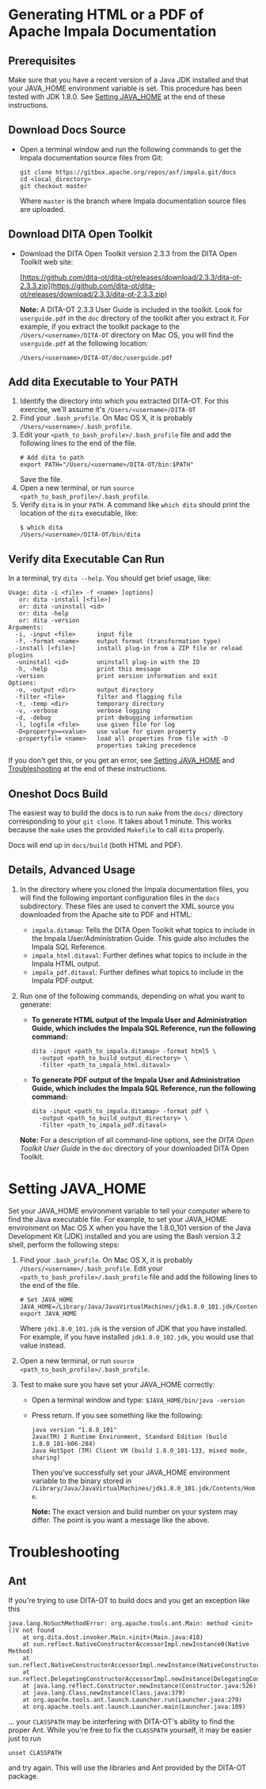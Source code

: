 # Generating HTML or a PDF of Apache Impala Documentation

## Prerequisites

Make sure that you have a recent version of a Java JDK installed and that your
JAVA_HOME environment variable is set. This procedure has been tested with JDK
1.8.0. See [Setting JAVA_HOME](#setting-java_home) at the end of these
instructions.

## Download Docs Source

* Open a terminal window and run the following commands to get the Impala
  documentation source files from Git:
    ```
    git clone https://gitbox.apache.org/repos/asf/impala.git/docs
    cd <local_directory>
    git checkout master
    ```

    Where `master` is the branch where Impala documentation source files
    are uploaded.

## Download DITA Open Toolkit

* Download the DITA Open Toolkit version 2.3.3 from the DITA Open Toolkit web site:

   [https://github.com/dita-ot/dita-ot/releases/download/2.3.3/dita-ot-2.3.3.zip](https://github.com/dita-ot/dita-ot/releases/download/2.3.3/dita-ot-2.3.3.zip)

  **Note:** A DITA-OT 2.3.3 User Guide is included in the toolkit. Look
  for `userguide.pdf` in the `doc` directory of the toolkit after you
  extract it. For example, if you extract the toolkit package to the
  `/Users/<username>/DITA-OT` directory on Mac OS, you will find the
  `userguide.pdf` at the following location:

  ```
  /Users/<username>/DITA-OT/doc/userguide.pdf
  ```

## Add dita Executable to Your PATH

1. Identify the directory into which you extracted DITA-OT. For this
   exercise, we'll assume it's `/Users/<username>/DITA-OT`
2. Find your `.bash_profile`. On Mac OS X, it is probably
   `/Users/<username>/.bash_profile`.
3. Edit your `<path_to_bash_profile>/.bash_profile` file and add the
   following lines to the end of the file.
    ```
    # Add dita to path
    export PATH="/Users/<username>/DITA-OT/bin:$PATH"
    ```
   Save the file.
4. Open a new terminal, or run `source <path_to_bash_profile>/.bash_profile`.
5. Verify `dita` is in your `PATH`. A command like `which dita` should
   print the location of the `dita` executable, like:
   ```
   $ which dita
   /Users/<username>/DITA-OT/bin/dita
   ```

## Verify dita Executable Can Run

In a terminal, try `dita --help`. You should get brief usage, like:
   ```
   Usage: dita -i <file> -f <name> [options]
      or: dita -install [<file>]
      or: dita -uninstall <id>
      or: dita -help
      or: dita -version
   Arguments:
     -i, -input <file>      input file
     -f, -format <name>     output format (transformation type)
     -install [<file>]      install plug-in from a ZIP file or reload plugins
     -uninstall <id>        uninstall plug-in with the ID
     -h, -help              print this message
     -version               print version information and exit
   Options:
     -o, -output <dir>      output directory
     -filter <file>         filter and flagging file
     -t, -temp <dir>        temporary directory
     -v, -verbose           verbose logging
     -d, -debug             print debugging information
     -l, logfile <file>     use given file for log
     -D<property>=<value>   use value for given property
     -propertyfile <name>   load all properties from file with -D
                            properties taking precedence
   ```

If you don't get this, or you get an error, see [Setting
JAVA_HOME](#setting-java_home) and [Troubleshooting](#troubleshooting)
at the end of these instructions.

## Oneshot Docs Build

The easiest way to build the docs is to run `make` from the `docs/`
directory corresponding to your `git clone`. It takes about 1 minute.
This works because the `make` uses the provided `Makefile` to call
`dita` properly.

Docs will end up in `docs/build` (both HTML and PDF).

## Details, Advanced Usage

1. In the directory where you cloned the Impala documentation files, you
   will find the following important configuration files in the `docs`
   subdirectory. These files are used to convert the XML source you
   downloaded from the Apache site to PDF and HTML:
    * `impala.ditamap`: Tells the DITA Open Toolkit what topics to
      include in the Impala User/Administration Guide. This guide also
      includes the Impala SQL Reference.
    * `impala_html.ditaval`: Further defines what topics to include in
      the Impala HTML output.
    * `impala_pdf.ditaval`: Further defines what topics to include in
      the Impala PDF output.
2. Run one of the following commands, depending on what you want to
   generate:
    * **To generate HTML output of the Impala User and Administration
      Guide, which includes the Impala SQL Reference, run the following
      command:**
        ```
        dita -input <path_to_impala.ditamap> -format html5 \
          -output <path_to_build_output_directory> \
          -filter <path_to_impala_html.ditaval>
        ```

    * **To generate PDF output of the Impala User and Administration
      Guide, which includes the Impala SQL Reference, run the following
      command:**

        ```
        dita -input <path_to_impala.ditamap> -format pdf \
          -output <path_to_build_output_directory> \
          -filter <path_to_impala_pdf.ditaval>
        ```

    **Note:** For a description of all command-line options, see the
    _DITA Open Toolkit User Guide_ in the `doc` directory of your
    downloaded DITA Open Toolkit.

# Setting JAVA_HOME

Set your JAVA_HOME environment variable to tell your computer where to
find the Java executable file. For example, to set your JAVA_HOME
environment on Mac OS X when you have the 1.8.0_101 version of the Java
Development Kit (JDK) installed and you are using the Bash version 3.2
shell, perform the following steps:

1. Find your `.bash_profile`. On Mac OS X, it is probably
   `/Users/<username>/.bash_profile`. Edit your
   `<path_to_bash_profile>/.bash_profile` file and add the following
   lines to the end of the file.
    ```
    # Set JAVA_HOME
    JAVA_HOME=/Library/Java/JavaVirtualMachines/jdk1.8.0_101.jdk/Contents/Home
    export JAVA_HOME
    ```

   Where `jdk1.8.0_101.jdk` is the version of JDK that you have
   installed. For example, if you have installed `jdk1.8.0_102.jdk`, you
   would use that value instead.

2. Open a new terminal, or run `source <path_to_bash_profile>/.bash_profile`.
3. Test to make sure you have set your JAVA_HOME correctly:
    * Open a terminal window and type: `$JAVA_HOME/bin/java -version`
    * Press return. If you see something like the following:
      ```
      java version "1.8.0_101"
      Java(TM) 2 Runtime Environment, Standard Edition (build 1.8.0_101-b06-284)
      Java HotSpot (TM) Client VM (build 1.8.0_101-133, mixed mode, sharing)
      ```

      Then you've successfully set your JAVA_HOME environment variable
      to the binary stored in
      `/Library/Java/JavaVirtualMachines/jdk1.8.0_101.jdk/Contents/Home`.

      **Note:** The exact version and build number on your system may
      differ. The point is you want a message like the above.

# Troubleshooting

## Ant

If you're trying to use DITA-OT to build docs and you get an exception like this
```
java.lang.NoSuchMethodError: org.apache.tools.ant.Main: method <init>()V not found
    at org.dita.dost.invoker.Main.<init>(Main.java:418)
    at sun.reflect.NativeConstructorAccessorImpl.newInstance0(Native Method)
    at sun.reflect.NativeConstructorAccessorImpl.newInstance(NativeConstructorAccessorImpl.java:57)
    at sun.reflect.DelegatingConstructorAccessorImpl.newInstance(DelegatingConstructorAccessorImpl.java:45)
    at java.lang.reflect.Constructor.newInstance(Constructor.java:526)
    at java.lang.Class.newInstance(Class.java:379)
    at org.apache.tools.ant.launch.Launcher.run(Launcher.java:279)
    at org.apache.tools.ant.launch.Launcher.main(Launcher.java:109)
```

... your `CLASSPATH` may be interfering with DITA-OT's ability to find
the proper Ant. While you're free to fix the `CLASSPATH` yourself, it
may be easier just to run

`unset CLASSPATH`

and try again. This will use the libraries and Ant provided by the
DITA-OT package.
